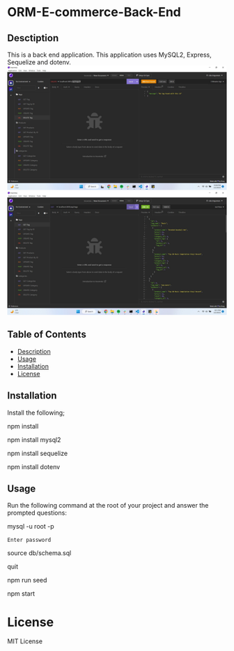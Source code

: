 # ORM-E-commerce-Back-End

## Desctiption
 This is a back end application. This application uses MySQL2, Express, Sequelize and dotenv.
![insomina1](./Assets/insomnia1.jpg)
![insomnia2](./Assets/insomnia2.jpg)

## Table of Contents

- [Description](#Description)
- [Usage](#Usage)
- [Installation](#Installation)
- [License](#license)

## Installation
Install the following; 

npm install

npm install mysql2

npm install sequelize

npm install dotenv

## Usage

Run the following command at the root of your project and answer the prompted questions:

mysql -u root -p

    Enter password

source db/schema.sql

quit

npm run seed

npm start


# License
MIT License